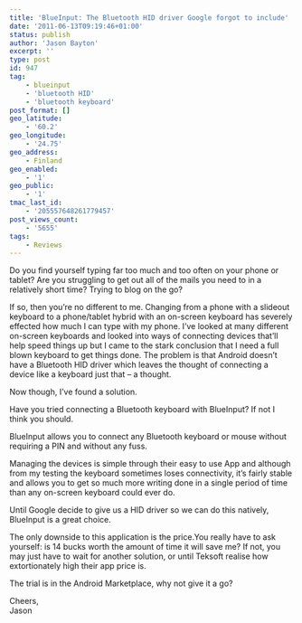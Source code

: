 ```yaml
---
title: 'BlueInput: The Bluetooth HID driver Google forgot to include'
date: '2011-06-13T09:19:46+01:00'
status: publish
author: 'Jason Bayton'
excerpt: ''
type: post
id: 947
tag:
    - blueinput
    - 'bluetooth HID'
    - 'bluetooth keyboard'
post_format: []
geo_latitude:
    - '60.2'
geo_longitude:
    - '24.75'
geo_address:
    - Finland
geo_enabled:
    - '1'
geo_public:
    - '1'
tmac_last_id:
    - '205557648261779457'
post_views_count:
    - '5655'
tags:
    - Reviews
---
```

Do you find yourself typing far too much and too often on your phone or tablet? Are you struggling to get out all of the mails you need to in a relatively short time? Trying to blog on the go?

If so, then you’re no different to me. Changing from a phone with a slideout keyboard to a phone/tablet hybrid with an on-screen keyboard has severely effected how much I can type with my phone. I’ve looked at many different on-screen keyboards and looked into ways of connecting devices that’ll help speed things up but I came to the stark conclusion that I need a full blown keyboard to get things done. The problem is that Android doesn’t have a Bluetooth HID driver which leaves the thought of connecting a device like a keyboard just that – a thought.

Now though, I’ve found a solution.

Have you tried connecting a Bluetooth keyboard with BlueInput? If not I think you should.

BlueInput allows you to connect any Bluetooth keyboard or mouse without requiring a PIN and without any fuss.

Managing the devices is simple through their easy to use App and although from my testing the keyboard sometimes loses connectivity, it’s fairly stable and allows you to get so much more writing done in a single period of time than any on-screen keyboard could ever do.

Until Google decide to give us a HID driver so we can do this natively, BlueInput is a great choice.

The only downside to this application is the price.You really have to ask yourself: is 14 bucks worth the amount of time it will save me? If not, you may just have to wait for another solution, or until Teksoft realise how extortionately high their app price is.

The trial is in the Android Marketplace, why not give it a go?

Cheers,  
Jason